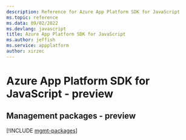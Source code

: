 ```yaml
---
description: Reference for Azure App Platform SDK for JavaScript
ms.topic: reference
ms.data: 09/02/2022
ms.devlang: javascript
title: Azure App Platform SDK for JavaScript
ms.author: jeffish
ms.service: appplatform
author: xirzec
---
```

# Azure App Platform SDK for JavaScript - preview

## Management packages - preview
[!INCLUDE [mgmt-packages](app-platform-mgmt-index.md)]